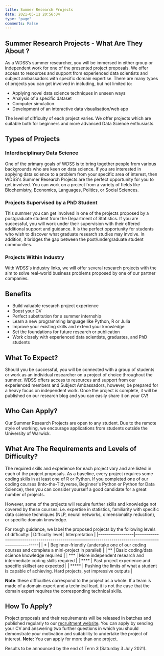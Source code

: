 ```yaml
---
title: Summer Research Projects
date: 2021-05-11 20:56:04
type: "page"
comments: False
---
```


## Summer Research Projects - What Are They About ?

As a WDSS’s summer researcher, you will be immersed in either group or independent work for one of the presented project proposals. We offer access to resources and support from experienced data scientists and subject ambassadors with specific domain expertise. There are many types of projects you can get involved in including, but not limited to:
- Applying novel data science techniques in unseen ways
- Analysis of a specific dataset
- Computer simulation 
- Development of an interactive data visualisation/web app

The level of difficulty of each project varies. We offer projects which are suitable both for beginners and more advanced Data Science enthusiasts.

## Types of Projects

### Interdisciplinary Data Science
One of the primary goals of WDSS is to bring together people from various backgrounds who are keen on data science. If you are interested in applying data science to a problem from your specific area of interest, then WDSS's Summer Research Projects are the perfect opportunity for you to get involved. You can work on a project from a variety of fields like Biochemistry, Economics, Languages, Politics, or Social Sciences.

### Projects Supervised by a PhD Student
This summer you can get involved in one of the projects proposed by a postgraduate student from the Department of Statistics. If you are successful, you will work under their supervision with their offered additional support and guidance. It is the perfect opportunity for students who wish to discover what graduate research studies may involve. In addition, it bridges the gap between the post/undergraduate student communities.

### Projects Within Industry
With WDSS's industry links, we will offer several research projects with the aim to solve real-world business problems proposed by one of our partner companies. 

## Benefits
- Build valuable research project experience 
- Boost your CV 
- Perfect substitution for a summer internship 
- Learn a new programming language like Python, R or Julia 
- Improve your existing skills and extend your knowledge 
- Set the foundations for future research or publication
- Work closely with experienced data scientists, graduates, and PhD students

## What To Expect?
Should you be successful, you will be connected with a group of students or work as an individual researcher on a project of choice throughout the summer. WDSS offers access to resources and support from our experienced members and Subject Ambassadors, however, be prepared for a heavy focus on independent work. Once the project is complete, it will be published on our research blog and you can easily share it on your CV!

## Who Can Apply?
Our Summer Research Projects are open to any student. Due to the remote style of working, we encourage applications from students outside the University of Warwick. 

## What Are The Requirements and Levels of Difficulty?
The required skills and experience for each project vary and are listed in each of the project proposals. As a baseline, every project requires some coding skills in at least one of R or Python. If you completed one of our coding courses (Into-the-Tidyverse, Beginner's Python or Python for Data Science), then you can consider yourself a good candidate for a great number of projects. 

However, some of the projects will require further skills and knowledge not covered by these courses: i.e. expertise in statistics, familiarity with specific data science techniques (NLP, neural networks, dimensionality reduction), or specific domain knowledge.

For rough guidance, we label the proposed projects by the following levels of difficulty:
| Difficulty level | Interpretation                                                                                            |
|------------------|-----------------------------------------------------------------------------------------------------------|
| *                | Beginner-friendly (undertake one of our coding courses and complete a mini-project in parallel)                                                                                 |
| **               | Basic coding/data science knowledge required                                                            |
| ***              | More independent research and intermediate coding skills required                    |
| ****             | Past project experience and specific skillset are expected                                     |
| *****            | Pushing the limits of what a student is capable of achieving. Hard projects, yet impressive outputs  |

**Note**: these difficulties correspond to the project as a whole. If a team is made of a domain expert and a technical lead, it is not the case that the domain expert requires the corresponding technical skills. 

## How To Apply?
Project proposals and their requirements will be released in batches and published regularly to our [recruitment website](recruitment.wdss.io). 
You can apply by sending your CV and answering two further questions in which you should demonstrate your motivation and suitability to undertake the project of interest. **Note:** You can apply for more than one project.

Results to be announced by the end of Term 3 (Saturday 3 July 2021).



